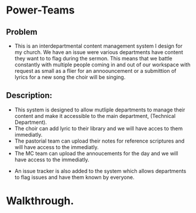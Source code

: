 # Power-Teams

## Problem
- This is an interdepartmental content management system I design for my church.
We have an issue were various departments have content they want to to flag during the sermon.
This means that we battle constantly with multiple people coming in and out of our workspace with request as small as a flier for an annoouncement or a submittion of lyrics
for a new song the choir will be singing.

## Description:
- This system is designed to allow mutliple departments to manage their content and make it accessible to the main department, (Technical Department).
- The choir can add lyric to their library and we will have acces to them immediatly.
- The pastorial team can upload their notes for reference scriptures and will have access to the immediatly.
- The MC team can upload the annoucements for the day and we will have access to the immediatly.
* An issue tracker is also added to the system which allows departments to flag issues and have them known by everyone.

# Walkthrough.

